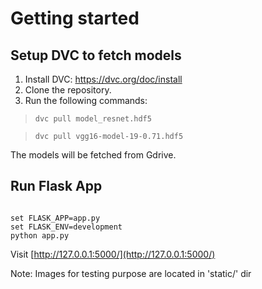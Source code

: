 # Getting started

## Setup DVC to fetch models

1. Install DVC: https://dvc.org/doc/install
2. Clone the repository.
3. Run the following commands:   

> `dvc pull model_resnet.hdf5` 

> `dvc pull vgg16-model-19-0.71.hdf5`

The models will be fetched from Gdrive. 

## Run Flask App

```shell

set FLASK_APP=app.py
set FLASK_ENV=development
python app.py

```
Visit [http://127.0.0.1:5000/](http://127.0.0.1:5000/)

Note: Images for testing purpose are located in 'static/' dir
